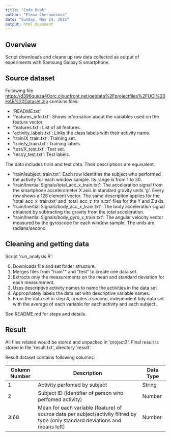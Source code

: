 ```yaml
---
title: "Code Book"
author: "Elena Chernousova"
date: "Sunday, May 24, 2015"
output: html_document
---
```


## Overview

Script downloads and cleans up raw data collected as output of experiments with   Samsung Galaxy S smartphone. 

## Source dataset

Following file https://d396qusza40orc.cloudfront.net/getdata%2Fprojectfiles%2FUCI%20HAR%20Dataset.zip contains files:

* 'README.txt'
* 'features_info.txt': Shows information about the variables used on the feature vector.
* 'features.txt': List of all features.
* 'activity_labels.txt': Links the class labels with their activity name.
* 'train/X_train.txt': Training set.
* 'train/y_train.txt': Training labels.
* 'test/X_test.txt': Test set.
* 'test/y_test.txt': Test labels.

The data includes train and test data. Their descriptions are equivalent. 

* 'train/subject_train.txt': Each row identifies the subject who performed the activity for each window sample. Its range is from 1 to 30. 
* 'train/Inertial Signals/total_acc_x_train.txt': The acceleration signal from the smartphone accelerometer X axis in standard gravity units 'g'. Every row shows a 128 element vector. The same description applies for the 'total_acc_x_train.txt' and 'total_acc_z_train.txt' files for the Y and Z axis. 
* 'train/Inertial Signals/body_acc_x_train.txt': The body acceleration signal obtained by subtracting the gravity from the total acceleration. 
* 'train/Inertial Signals/body_gyro_x_train.txt': The angular velocity vector measured by the gyroscope for each window sample. The units are radians/second. 

## Cleaning and getting data  

Script 'run_analysis.R':

0. Downloads file and set folder structure.   
1. Merges files from "train"" and "test" to create one data set.
2. Extracts only the measurements on the mean and standard deviation for each measurement. 
3. Uses descriptive activity names to name the activities in the data set
4. Appropriately labels the data set with descriptive variable names. 
5. From the data set in step 4, creates a second, independent tidy data set with the average of each variable for each activity and each subject.

See README.md for steps and details.

## Result

All files related would be stored and unpacked in 'project3'. Final result is stored in  file 'result.txt', directory 'result'.

Result dataset contains following columns:

Column Number | Description | Data Type
--------------| ----------- | ---------
1 | Activity perfomed by subject | String
2 | Subject ID (Identifier of person who perfomed activity) | Number
3:68 | Mean for each variable (feature) of source data per subject/activity filtred by type (only standard deviations and means left) | Number 
